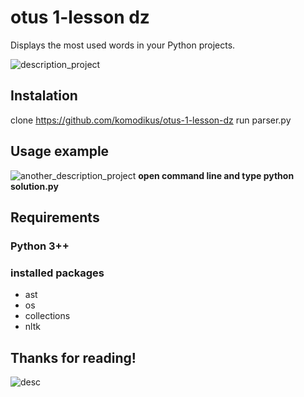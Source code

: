 otus 1-lesson dz
=====================
Displays the most used words in your Python projects.

![description_project](https://www.ejin.ru/wp-content/uploads/2017/09/12-929.jpg)

Instalation
-----------------------------------
clone https://github.com/komodikus/otus-1-lesson-dz
run parser.py

Usage example
-----------------------------------
![another_description_project](https://cdn.fishki.net/upload/post/201603/16/1885691/k-bigpic.gif)
**open command line and type python solution.py**

Requirements
-----------------------------------
### Python 3++
### installed packages 
* ast
* os
* collections
* nltk 

Thanks for reading!
-----------------------------------
![desc](http://s00.yaplakal.com/pics/pics_original/6/2/5/10061526.jpg)
